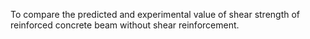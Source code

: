  
To compare the predicted and experimental value of shear strength of reinforced concrete beam without shear reinforcement.
 

